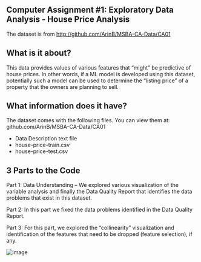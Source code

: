 **Computer Assignment #1: Exploratory Data Analysis - House Price Analysis**
----

The dataset is from http://github.com/ArinB/MSBA-CA-Data/CA01

**What is it about?**
---
This data provides values of various features that “might” be predictive of house prices. In other words, if a ML model is developed using this dataset, potentially such a model can be used to determine the “listing price” of a property that the owners are planning to sell.

**What information does it have?**
---
The dataset comes with the following files. You can view them at: github.com/ArinB/MSBA-CA-Data/CA01
- Data Description text file
- house-price-train.csv
- house-price-test.csv

**3 Parts to the Code**
---
Part 1: Data Understanding – We explored various visualization of the variable analysis and finally the Data Quality Report that identifies the data problems that exist in this dataset.

Part 2: In this part we fixed the data problems identified in the Data Quality Report.

Part 3: For this part, we explored the “collinearity” visualization and identification of the features that need to be dropped (feature selection), if any.


![image](https://github.com/ellafoster/Machine-Learning-Models/assets/144483875/117fa7f3-af99-4c6d-80da-9f0d638df030)
